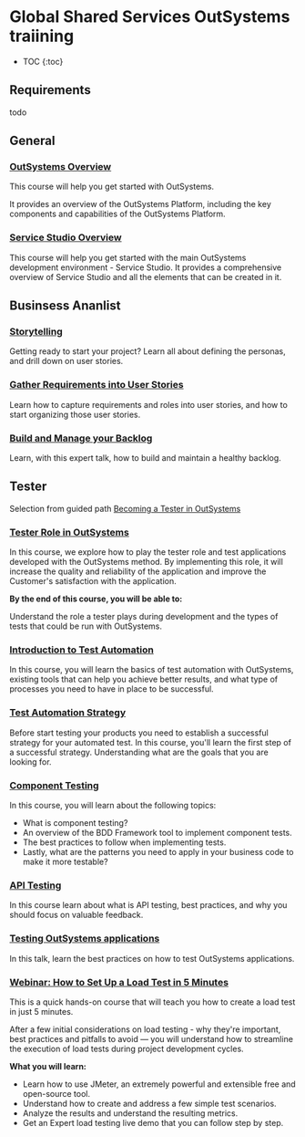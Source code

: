 # Global Shared Services OutSystems traiining

* TOC
{:toc}

## Requirements

todo


## General

### [OutSystems Overview](https://www.outsystems.com/training/courses/173/outsystems-overview)

This course will help you get started with OutSystems.

It provides an overview of the OutSystems Platform, including the key components and capabilities of the OutSystems Platform.

### [Service Studio Overview](https://www.outsystems.com/training/courses/174/service-studio-overview)

This course will help you get started with the main OutSystems development environment - Service Studio. It provides a comprehensive overview of Service Studio and all the elements that can be created in it.

## Businsess Ananlist

### [Storytelling](https://www.outsystems.com/training/courses/191/storytelling)

Getting ready to start your project? Learn all about defining the personas, and drill down on user stories.

### [Gather Requirements into User Stories](https://www.outsystems.com/training/courses/134/gather-requirements-into-user-stories)

Learn how to capture requirements and roles into user stories, and how to start organizing those user stories.

### [Build and Manage your Backlog](https://www.outsystems.com/training/courses/151/build-and-manage-your-backlog/)

Learn, with this expert talk, how to build and maintain a healthy backlog.

## Tester

Selection from guided path [Becoming a Tester in OutSystems](https://www.outsystems.com/training/paths/10/becoming-a-tester-in-outsystems/)

### [Tester Role in OutSystems](https://www.outsystems.com/training/courses/75/tester-role-in-outsystems)

In this course, we explore how to play the tester role and test applications developed with the OutSystems method. By implementing this role, it will increase the quality and reliability of the application and improve the Customer's satisfaction with the application.

**By the end of this course, you will be able to:**

Understand the role a tester plays during development and the types of tests that could be run with OutSystems.

### [Introduction to Test Automation](https://www.outsystems.com/training/courses/177/introduction-to-test-automation)

In this course, you will learn the basics of test automation with OutSystems, existing tools that can help you achieve better results, and what type of processes you need to have in place to be successful.

### [Test Automation Strategy](https://www.outsystems.com/training/courses/178/test-automation-strategy/)

Before start testing your products you need to establish a successful strategy for your automated test. In this course, you'll learn the first step of a successful strategy. Understanding what are the goals that you are looking for.

### [Component Testing](https://www.outsystems.com/training/courses/180/component-testing/)

In this course, you will learn about the following topics:

* What is component testing?
* An overview of the BDD Framework tool to implement component tests.
* The best practices to follow when implementing tests.
* Lastly, what are the patterns you need to apply in your business code to make it more testable?

### [API Testing](https://www.outsystems.com/training/courses/181/api-testing/)

In this course learn about what is API testing, best practices, and why you should focus on valuable feedback.

### [Testing OutSystems applications](https://www.outsystems.com/training/courses/156/testing-outsystems-applications)

In this talk, learn the best practices on how to test OutSystems applications.

### [Webinar: How to Set Up a Load Test in 5 Minutes](https://www.outsystems.com/training/courses/36/webinar-how-to-set-up-a-load-test-in-5-minutes)

This is a quick hands-on course that will teach you how to create a load test in just 5 minutes.

After a few initial considerations on load testing - why they're important, best practices and pitfalls to avoid — you will understand how to streamline the execution of load tests during project development cycles.

**What you will learn:**

* Learn how to use JMeter, an extremely powerful and extensible free and open-source tool.
* Understand how to create and address a few simple test scenarios.
* Analyze the results and understand the resulting metrics.
* Get an Expert load testing live demo that you can follow step by step.
